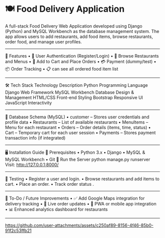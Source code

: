 # 🍽️ Food Delivery Application
A full-stack Food Delivery Web Application developed using Django (Python) and MySQL Workbench as the database management system. The app allows users to add restaurants,  add food items, browse restaurants, order food, and manage user profiles.
________________________________________
🚀 Features
•	🔐 User Authentication (Register/Login)
•	🏪 Browse Restaurants and Menus
•	🛒 Add to Cart and Place Orders
•	💳 Payment (dummy/test)
•	📦 Order Tracking
•	📋 can see all ordered food item list
________________________________________
🛠️ Tech Stack
Technology	Description
Python	Programming Language
Django	Web Framework
MySQL Workbench	Database Design & Management
HTML/CSS	Front-end Styling
Bootstrap	Responsive UI
JavaScript	Interactivity
________________________________________
🧱 Database Schema (MySQL)
•	customer – Stores user credentials and profile data
•	Restaurants – List of available restaurants
•	MenuItems – Menu for each restaurant
•	Orders – Order details (items, time, status)
•	Cart – Temporary cart for each user session
•	Payments – Stores payment transaction info (if integrated)
________________________________________
🖥️ Installation Guide
🔧 Prerequisites
•	Python 3.x
•	Django
•	MySQL & MySQL Workbench
•	Git
🚀 Run the Server
python manage.py runserver
Visit: http://127.0.0.1:8000/
________________________________________
🧪 Testing
•	Register a user and login.
•	Browse restaurants and add items to cart.
•	Place an order.
•	Track order status .
________________________________________
📌 To-Do / Future Improvements
•	✅ Add Google Maps integration for delivery tracking
•	🔄 Live order updates
•	📱 PWA or mobile app integration
•	📊 Enhanced analytics dashboard for restaurants
________________________________________



https://github.com/user-attachments/assets/c250af89-8156-4f46-85b0-91f2c53ffb21

